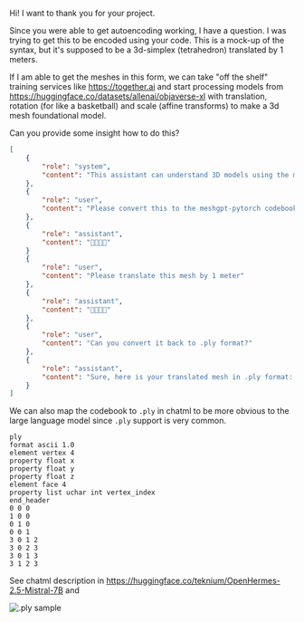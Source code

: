 Hi! I want to thank you for your project.

Since you were able to get autoencoding working, I have a question. I was trying to get this to be encoded using your code. This is a mock-up of the syntax, but it's supposed to be a 3d-simplex (tetrahedron) translated by 1 meters.

If I am able to get the meshes in this form, we can take "off the shelf" training services like https://together.ai and start processing models from https://huggingface.co/datasets/allenai/objaverse-xl with translation, rotation (for like a basketball) and scale (affine transforms) to make a 3d mesh foundational model.

Can you provide some insight how to do this?

```json
[
    {
        "role": "system",
        "content": "This assistant can understand 3D models using the meshgpt-pytorch Unicode plane 15 codebook for 16384 triangles and the .ply 3d format."
    },
    {
        "role": "user",
        "content": "Please convert this to the meshgpt-pytorch codebook. ```ply\nformat ascii 1.0\nelement vertex 4\nproperty float x\nproperty float y\nproperty float z\nelement face 4\nproperty list uchar int vertex_index\nend_header\n0 0 0\n1 0 0\n0 1 0\n0 0 1\n3 0 1 2\n3 0 2 3\n3 0 1 3\n3 1 2 3```"
    },
    {
        "role": "assistant",
        "content": "􀀀􀀁􀀂􀀃"
    }
    {
        "role": "user",
        "content": "Please translate this mesh by 1 meter"
    },
    {
        "role": "assistant",
        "content": "􀀄􀀅􀀆􀀇"
    },
    {
        "role": "user",
        "content": "Can you convert it back to .ply format?"
    },
    {
        "role": "assistant",
        "content": "Sure, here is your translated mesh in .ply format: ```ply\nformat ascii 1.0\nelement vertex 4\nproperty float x\nproperty float y\nproperty float z\nelement face 4\nproperty list uchar int vertex_index\nend_header\n1 0 0\n2 0 0\n1 1 0\n1 0 1\n3 0 1 2\n3 0 2 3\n3 0 1 3\n3 1 2 3```"
    }
]
```

We can also map the codebook to `.ply` in chatml to be more obvious to the large language model since `.ply` support is very common.

```ply
ply
format ascii 1.0
element vertex 4
property float x
property float y
property float z
element face 4
property list uchar int vertex_index
end_header
0 0 0
1 0 0
0 1 0
0 0 1
3 0 1 2
3 0 2 3
3 0 1 3
3 1 2 3
```

See chatml description in https://huggingface.co/teknium/OpenHermes-2.5-Mistral-7B and

![.ply sample](https://github.com/lucidrains/meshgpt-pytorch/assets/32321/34cb4974-87d5-47f2-9574-6f70845ea719)